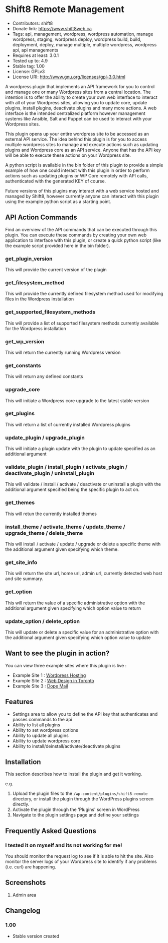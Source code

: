# Shift8 Remote Management
* Contributors: shift8
* Donate link: https://www.shift8web.ca
* Tags: api, management, wordpress, wordpress automation, manage wordpress, staging, wordpress deploy, wordpress build, build, deployment, deploy, manage multiple, multiple wordpress, wordpress api, api managements
* Requires at least: 3.0.1
* Tested up to: 4.9
* Stable tag: 1.00
* License: GPLv3
* License URI: http://www.gnu.org/licenses/gpl-3.0.html

A wordpress plugin that implements an API framework for you to control and manage one or many Wordpress sites from a central location. The intention is to offer the ability to create your own web interface to interact with all of your Wordpress sites, allowing you to update core, update plugins, install plugins, deactivate plugins and many more actions. A web interface is the intended centralized platform however management systems like Ansible, Salt and Puppet can be used to interact with your Wordpress sites.

This plugin opens up your entire wordpress site to be accessed as an external API service. The idea behind this plugin is for you to access multiple wordpress sites to manage and execute actions such as updating plugins and Wordpress core as an API service. Anyone that has the API key will be able to execute these actions on your Wordpress site. 

A python script is available in the bin folder of this plugin to provide a simple example of how one could interact with this plugin in order to perform actions such as updating plugins or WP Core remotely with API calls, authenticated with the generated KEY of course.

Future versions of this plugins may interact with a web service hosted and managed by Shift8, however currently anyone can interact with this plugin using the example python script as a starting point.

## API Action Commands 

Find an overview of the API commands that can be executed through this plugin. You can execute these commands by creating your own web application to interface with this plugin, or create a quick python script (like the example script provided here in the bin folder).

### get_plugin_version
This will provide the current version of the plugin

### get_filesystem_method
This will provide the currently defined filesystem method used for modifying files in the Wordpress installation

### get_supported_filesystem_methods
This will provide a list of supported filesystem methods currently available for the Wordpress installation

### get_wp_version
This will return the currently running Wordpress version

### get_constants
This will return any defined constants

### upgrade_core
This will initiate a Wordpress core upgrade to the latest stable version

### get_plugins
This will return a list of currently installed Wordpress plugins

### update_plugin / upgrade_plugin
This will initiate a plugin update with the plugin to update specified as an additional argument

### validate_plugin / install_plugin / activate_plugin / deactivate_plugin / uninstall_plugin
This will validate / install / activate / deactivate or uninstall a plugin with the additional argument specified being the specific plugin to act on.

### get_themes
This will retun the currently installed themes

### install_theme / activate_theme / update_theme / upgrade_theme / delete_theme
This will install / activate / update / upgrade or delete a specific theme with the additional argument given specifying which theme.

### get_site_info
This will return the site url, home url, admin url, currently detected web host and site summary.

### get_option
This will return the value of a specific administrative option with the additional argument given specifying which option value to return

### update_option / delete_option
This will update or delete a specific value for an administrative option with the additional argument given specifying which option value to update

## Want to see the plugin in action?

You can view three example sites where this plugin is live :

- Example Site 1 : [Wordpress Hosting](https://www.stackstar.com "Wordpress Hosting")
- Example Site 2 : [Web Design in Toronto](https://www.shift8web.ca "Web Design in Toronto")
- Example Site 3 : [Dope Mail](https://dopemail.com "Buy Weed Online")

## Features

- Settings area to allow you to define the API key that authenticates and passes commands to the api
- Ability to list all plugins
- Ability to set wordpress options
- Ability to update all plugins
- Ability to update wordpress core
- Ability to install/deinstall/activate/deactivate plugins

## Installation 

This section describes how to install the plugin and get it working.

e.g.

1. Upload the plugin files to the `/wp-content/plugins/shift8-remote` directory, or install the plugin through the WordPress plugins screen directly.
2. Activate the plugin through the 'Plugins' screen in WordPress
3. Navigate to the plugin settings page and define your settings

## Frequently Asked Questions 

### I tested it on myself and its not working for me! 

You should monitor the request log to see if it is able to hit the site. Also monitor the server logs of your Wordpress site to identify if any problems (i.e. curl) are happening.

## Screenshots 

1. Admin area

## Changelog 

### 1.00
* Stable version created
